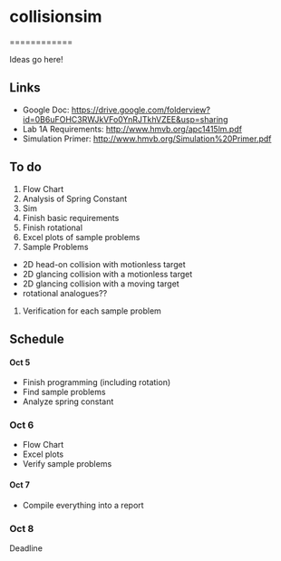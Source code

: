 # collisionsim
============

Ideas go here!

## Links
- Google Doc: https://drive.google.com/folderview?id=0B6uFOHC3RWJkVFo0YnRJTkhVZEE&usp=sharing
- Lab 1A Requirements: http://www.hmvb.org/apc1415lm.pdf
- Simulation Primer: http://www.hmvb.org/Simulation%20Primer.pdf

## To do
1. Flow Chart
2. Analysis of Spring Constant
3. Sim
  1. Finish basic requirements
  2. Finish rotational
  3. Excel plots of sample problems
4. Sample Problems
  - 2D head-on collision with motionless target
  - 2D glancing collision with a motionless target
  - 2D glancing collision with a moving target
  - rotational analogues??
  1. Verification for each sample problem


## Schedule
#### Oct 5
- Finish programming (including rotation)
- Find sample problems
- Analyze spring constant

### Oct 6
- Flow Chart
- Excel plots
- Verify sample problems

#### Oct 7
- Compile everything into a report

### Oct 8
Deadline

